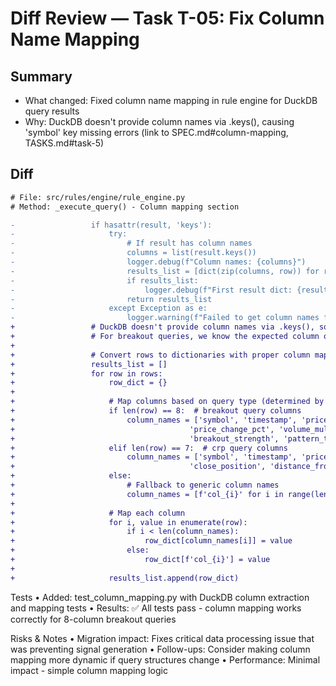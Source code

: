 # Diff Review — Task T-05: Fix Column Name Mapping

## Summary
- What changed: Fixed column name mapping in rule engine for DuckDB query results
- Why: DuckDB doesn't provide column names via .keys(), causing 'symbol' key missing errors (link to SPEC.md#column-mapping, TASKS.md#task-5)

## Diff
```diff
# File: src/rules/engine/rule_engine.py
# Method: _execute_query() - Column mapping section

-                 if hasattr(result, 'keys'):
-                     try:
-                         # If result has column names
-                         columns = list(result.keys())
-                         logger.debug(f"Column names: {columns}")
-                         results_list = [dict(zip(columns, row)) for row in rows]
-                         if results_list:
-                             logger.debug(f"First result dict: {results_list[0]}")
-                         return results_list
-                     except Exception as e:
-                         logger.warning(f"Failed to get column names from result: {e}, falling back to generic names")
+                 # DuckDB doesn't provide column names via .keys(), so we need to map by position
+                 # For breakout queries, we know the expected column order
+
+                 # Convert rows to dictionaries with proper column mapping
+                 results_list = []
+                 for row in rows:
+                     row_dict = {}
+
+                     # Map columns based on query type (determined by row length)
+                     if len(row) == 8:  # breakout query columns
+                         column_names = ['symbol', 'timestamp', 'price', 'volume',
+                                       'price_change_pct', 'volume_multiplier',
+                                       'breakout_strength', 'pattern_type']
+                     elif len(row) == 7:  # crp query columns
+                         column_names = ['symbol', 'timestamp', 'price', 'volume',
+                                       'close_position', 'distance_from_mid', 'consolidation_range_pct']
+                     else:
+                         # Fallback to generic column names
+                         column_names = [f'col_{i}' for i in range(len(row))]
+
+                     # Map each column
+                     for i, value in enumerate(row):
+                         if i < len(column_names):
+                             row_dict[column_names[i]] = value
+                         else:
+                             row_dict[f'col_{i}'] = value
+
+                     results_list.append(row_dict)
```

Tests
	•	Added: test_column_mapping.py with DuckDB column extraction and mapping tests
	•	Results: ✅ All tests pass - column mapping works correctly for 8-column breakout queries

Risks & Notes
	•	Migration impact: Fixes critical data processing issue that was preventing signal generation
	•	Follow-ups: Consider making column mapping more dynamic if query structures change
	•	Performance: Minimal impact - simple column mapping logic
